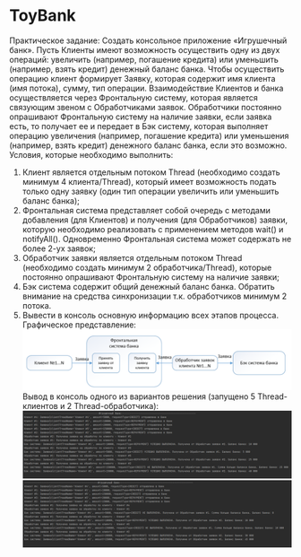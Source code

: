 # ToyBank

Практическое задание:
Создать консольное приложение «Игрушечный банк». Пусть Клиенты имеют возможность осуществить одну из двух операций: увеличить (например, погашение кредита) или уменьшить (например, взять кредит) денежный баланс банка. Чтобы осуществить операцию клиент формирует Заявку, которая содержит имя клиента (имя потока), сумму, тип операции. Взаимодействие Клиентов и банка осуществляется через Фронтальную систему, которая является связующим звеном с Обработчиками заявок. Обработчики постоянно опрашивают Фронтальную систему на наличие заявки, если заявка есть, то получает ее и передает в Бэк систему, которая выполняет операцию увеличения (например, погашение кредита) или уменьшения (например, взять кредит) денежного баланс банка, если это возможно.
Условия, которые необходимо выполнить:
1.	Клиент является отдельным потоком Thread (необходимо создать минимум 4 клиента/Thread), который имеет возможность подать только одну заявку (один тип операции увеличить или уменьшить баланс банка);
2.	Фронтальная система представляет собой очередь с методами добавления (для Клиентов) и получения (для Обработчиков) заявки, которую необходимо реализовать с применением методов wait() и notifyAll(). Одновременно Фронтальная система может содержать не более 2-ух заявок;
3.	Обработчик заявки является отдельным потоком Thread (необходимо создать минимум 2 обработчика/Thread), которые постоянно опрашивают Фронтальную систему на наличие заявки;
4.	Бэк система содержит общий денежный баланс банка. Обратить внимание на средства синхронизации т.к. обработчиков минимум 2 потока.
5.	Вывести в консоль основную информацию всех этапов процесса.   
Графическое представление:
 ![Image alt](https://github.com/dirtystarvan/ToyBank/blob/main/rdmdImg/scheme.png)
Вывод в консоль одного из вариантов решения (запущено 5 Thread-клиентов и 2 Thread-обработчика):
  ![Image alt](https://github.com/dirtystarvan/ToyBank/blob/main/rdmdImg/console1.png)
  ![Image alt](https://github.com/dirtystarvan/ToyBank/blob/main/rdmdImg/console2.png)
